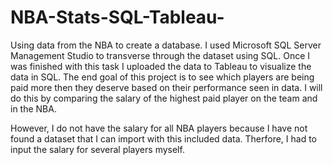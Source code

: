 # NBA-Stats-SQL-Tableau-
Using data from the NBA to create a database. I used Microsoft SQL Server Management Studio to transverse through the dataset using SQL.
Once I was finished with this task I uploaded the data to Tableau to visualize the data in SQL. The end goal of this project is to see which players are being paid
more then they deserve based on their performance seen in data. I will do this by comparing the salary of the highest paid player on the team and in the NBA.

However, I do not have the salary for all NBA players because I have not found a dataset that I can import with this included data. Therfore, I had to input the salary
for several players myself.
